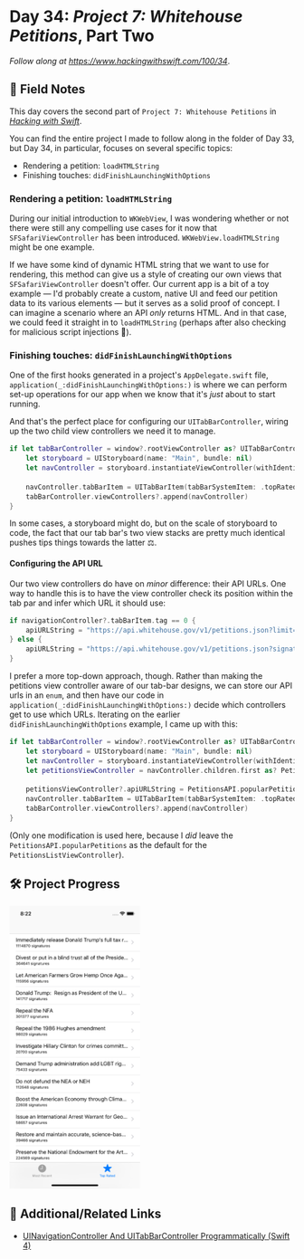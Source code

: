 # Day 34: _Project 7: Whitehouse Petitions_, Part Two

_Follow along at https://www.hackingwithswift.com/100/34_.


## 📒 Field Notes

This day covers the second part of `Project 7: Whitehouse Petitions` in _[Hacking with Swift](https://www.hackingwithswift.com/read/7)_.

You can find the entire project I made to follow along in the folder of Day 33, but Day 34, in particular, focuses on several specific topics:

- Rendering a petition: `loadHTMLString`
- Finishing touches: `didFinishLaunchingWithOptions`


### Rendering a petition: `loadHTMLString`

During our initial introduction to `WKWebView`, I was wondering whether or not there were still any compelling use cases for it now that `SFSafariViewController` has been introduced. `WKWebView.loadHTMLString` might be one example.

If we have some kind of dynamic HTML string that we want to use for rendering, this method can give us a style of creating our own views that `SFSafariViewController` doesn't offer. Our current app is a bit of a toy example &mdash; I'd probably create a custom, native UI and feed our petition data to its various elements &mdash; but it serves as a solid proof of concept. I can imagine a scenario where an API _only_ returns HTML. And in that case, we could feed it straight in to `loadHTMLString` (perhaps after also checking for malicious script injections 👮‍).


### Finishing touches: `didFinishLaunchingWithOptions`

One of the first hooks generated in a project's `AppDelegate.swift` file, `application(_:didFinishLaunchingWithOptions:)` is where we can perform set-up operations for our app when we know that it's _just_ about to start running.

And that's the perfect place for configuring our `UITabBarController`, wiring up the two child view controllers we need it to manage.

```swift
if let tabBarController = window?.rootViewController as? UITabBarController {
    let storyboard = UIStoryboard(name: "Main", bundle: nil)
    let navController = storyboard.instantiateViewController(withIdentifier: "Petitions Nav Controller")

    navController.tabBarItem = UITabBarItem(tabBarSystemItem: .topRated, tag: 1)
    tabBarController.viewControllers?.append(navController)
}
```

In some cases, a storyboard might do, but on the scale of storyboard to code, the fact that our tab bar's two view stacks are pretty much identical pushes tips things towards the latter ⚖️.

#### Configuring the API URL

Our two view controllers do have on _minor_ difference: their API URLs. One way to handle this is to have the view controller check its position within the tab par and infer which URL it should use:

```swift
if navigationController?.tabBarItem.tag == 0 {
    apiURLString = "https://api.whitehouse.gov/v1/petitions.json?limit=100"
} else {
    apiURLString = "https://api.whitehouse.gov/v1/petitions.json?signatureCountFloor=10000&limit=100"
}
```

I prefer a more top-down approach, though. Rather than making the petitions view controller aware of our tab-bar designs, we can store our API urls in an `enum`, and then have our code in `application(_:didFinishLaunchingWithOptions:)` decide which controllers get to use which URLs. Iterating on the earlier `didFinishLaunchingWithOptions` example, I came up with this:

```swift
if let tabBarController = window?.rootViewController as? UITabBarController {
    let storyboard = UIStoryboard(name: "Main", bundle: nil)
    let navController = storyboard.instantiateViewController(withIdentifier: StoryboardId.petitionsNavController)
    let petitionsViewController = navController.children.first as? PetitionsListViewController

    petitionsViewController?.apiURLString = PetitionsAPI.popularPetitions
    navController.tabBarItem = UITabBarItem(tabBarSystemItem: .topRated, tag: 1)
    tabBarController.viewControllers?.append(navController)
}
```

(Only one modification is used here, because I _did_ leave the `PetitionsAPI.popularPetitions` as the default for the `PetitionsListViewController`).


## 🛠 Project Progress

<img src="./screenshot-1.png" height="500" alt="Multiple tab views and details pages"/>


## 🔗 Additional/Related Links

- [UINavigationController And UITabBarController Programmatically (Swift 4)](https://medium.com/@ITZDERR/uinavigationcontroller-and-uitabbarcontroller-programmatically-swift-3-d85a885a5fd0)

